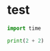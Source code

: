 # test

```python {id="python-print" class="blue large" data-filename="test.py"}
import time

print(2 + 2)
```
